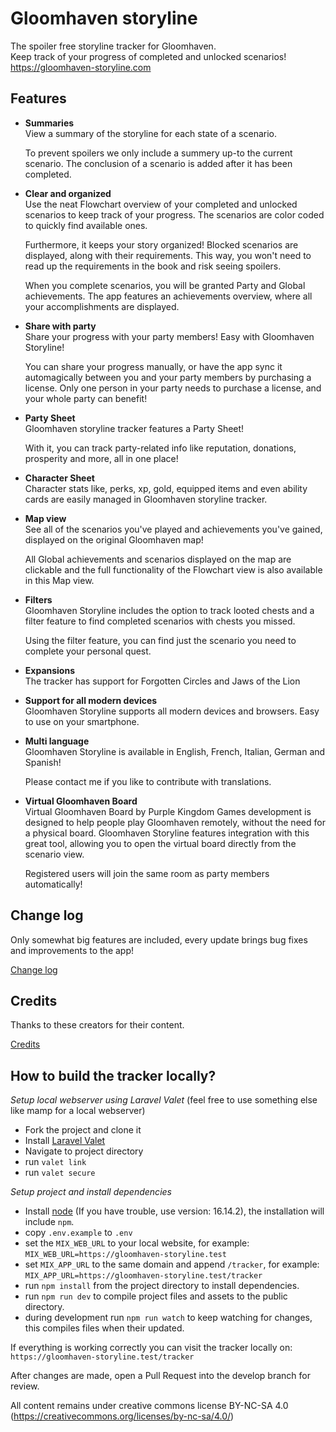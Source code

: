 # Gloomhaven storyline

The spoiler free storyline tracker for Gloomhaven.\
Keep track of your progress of completed and unlocked scenarios!\
https://gloomhaven-storyline.com

## Features

- **Summaries**\
  View a summary of the storyline for each state of a scenario.

  To prevent spoilers we only include a summery up-to the current scenario. The conclusion of a scenario is added after
  it has been completed.
- **Clear and organized**\
  Use the neat Flowchart overview of your completed and unlocked scenarios to keep track of your progress. The scenarios
  are color coded to quickly find available ones.

  Furthermore, it keeps your story organized!
  Blocked scenarios are displayed, along with their requirements. This way, you won't need to read up the requirements
  in the book and risk seeing spoilers.

  When you complete scenarios, you will be granted Party and Global achievements. The app features an achievements
  overview, where all your accomplishments are displayed.
- **Share with party**\
  Share your progress with your party members! Easy with Gloomhaven Storyline!

  You can share your progress manually, or have the app sync it automagically between you and your party members by
  purchasing a license. Only one person in your party needs to purchase a license, and your whole party can benefit!
- **Party Sheet**\
  Gloomhaven storyline tracker features a Party Sheet!

  With it, you can track party-related info like reputation, donations, prosperity and more, all in one place!
- **Character Sheet**\
  Character stats like, perks, xp, gold, equipped items and even ability cards are easily managed in Gloomhaven storyline tracker. 
- **Map view**\
  See all of the scenarios you've played and achievements you've gained, displayed on the original Gloomhaven map!

  All Global achievements and scenarios displayed on the map are clickable and the full functionality of the Flowchart
  view is also available in this Map view.
- **Filters**\
  Gloomhaven Storyline includes the option to track looted chests and a filter feature to find completed scenarios with
  chests you missed.

  Using the filter feature, you can find just the scenario you need to complete your personal quest.
- **Expansions**\
  The tracker has support for Forgotten Circles and Jaws of the Lion
- **Support for all modern devices**\
  Gloomhaven Storyline supports all modern devices and browsers. Easy to use on your smartphone.
- **Multi language**\
  Gloomhaven Storyline is available in English, French, Italian, German and Spanish!

  Please contact me if you like to contribute with translations.
- **Virtual Gloomhaven Board**\
  Virtual Gloomhaven Board by Purple Kingdom Games development is designed to help people play Gloomhaven remotely,
  without the need for a physical board. Gloomhaven Storyline features integration with this great tool, allowing you to
  open the virtual board directly from the scenario view.

  Registered users will join the same room as party members automatically!

## Change log

Only somewhat big features are included, every update brings bug fixes and improvements to the app!

[Change log](https://gloomhaven-storyline.com/tracker?change-log#/info)

## Credits

Thanks to these creators for their content.

[Credits](https://gloomhaven-storyline.com/tracker?credits#/info)

## How to build the tracker locally?

*Setup local webserver using Laravel Valet* (feel free to use something else like mamp for a local webserver) 

- Fork the project and clone it 
- Install [Laravel Valet](https://laravel.com/docs/master/valet)
- Navigate to project directory
- run `valet link`
- run `valet secure`

*Setup project and install dependencies*

- Install [node](https://nodejs.org/) (If you have trouble, use version: 16.14.2), the installation will include `npm`.
- copy `.env.example` to `.env`
- set the `MIX_WEB_URL` to your local website, for example: `MIX_WEB_URL=https://gloomhaven-storyline.test`
- set `MIX_APP_URL` to the same domain and append `/tracker`, for example: `MIX_APP_URL=https://gloomhaven-storyline.test/tracker`
- run `npm install` from the project directory to install dependencies.
- run `npm run dev` to compile project files and assets to the public directory.
- during development run `npm run watch` to keep watching for changes, this compiles files when their updated.

If everything is working correctly you can visit the tracker locally on: `https://gloomhaven-storyline.test/tracker`

After changes are made, open a Pull Request into the develop branch for review. 

All content remains under creative commons license BY-NC-SA 4.0 (https://creativecommons.org/licenses/by-nc-sa/4.0/)

